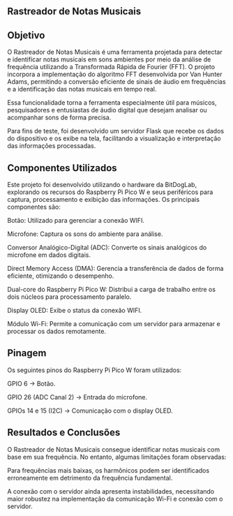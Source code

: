## Rastreador de Notas Musicais

## Objetivo

O Rastreador de Notas Musicais é uma ferramenta projetada para detectar e identificar notas musicais em sons ambientes por meio da análise de frequência utilizando a Transformada Rápida de Fourier (FFT). O projeto incorpora a implementação do algoritmo FFT desenvolvida por Van Hunter Adams, permitindo a conversão eficiente de sinais de áudio em frequências e a identificação das notas musicais em tempo real.

Essa funcionalidade torna a ferramenta especialmente útil para músicos, pesquisadores e entusiastas de áudio digital que desejam analisar ou acompanhar sons de forma precisa.

Para fins de teste, foi desenvolvido um servidor Flask que recebe os dados do dispositivo e os exibe na tela, facilitando a visualização e interpretação das informações processadas.

## Componentes Utilizados

Este projeto foi desenvolvido utilizando o hardware da BitDogLab, explorando os recursos do Raspberry Pi Pico W e seus periféricos para captura, processamento e exibição das informações. Os principais componentes são:

Botão: Utilizado para gerenciar a conexão WIFI.

Microfone: Captura os sons do ambiente para análise.

Conversor Analógico-Digital (ADC): Converte os sinais analógicos do microfone em dados digitais.

Direct Memory Access (DMA): Gerencia a transferência de dados de forma eficiente, otimizando o desempenho.

Dual-core do Raspberry Pi Pico W: Distribui a carga de trabalho entre os dois núcleos para processamento paralelo.

Display OLED: Exibe o status da conexão WIFI.

Módulo Wi-Fi: Permite a comunicação com um servidor para armazenar e processar os dados remotamente.

## Pinagem

Os seguintes pinos do Raspberry Pi Pico W foram utilizados:

GPIO 6 → Botão.

GPIO 26 (ADC Canal 2) → Entrada do microfone.

GPIOs 14 e 15 (I2C) → Comunicação com o display OLED.

## Resultados e Conclusões


O Rastreador de Notas Musicais consegue identificar notas musicais com base em sua frequência. No entanto, algumas limitações foram observadas:

Para frequências mais baixas, os harmônicos podem ser identificados erroneamente em detrimento da frequência fundamental.

A conexão com o servidor ainda apresenta instabilidades, necessitando maior robustez na implementação da comunicação Wi-Fi e conexão com o servidor.


